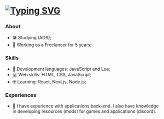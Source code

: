 <h1>
  <a href="https://git.io/typing-svg">
   <img src="https://readme-typing-svg.demolab.com?font=Fira+Code&pause=1000&color=4b0082&random=false&width=435&lines=Hi%2C+I'm+Nikollas+Grégory!" alt="Typing SVG" />
  </a>
</h1>

### About
- 🛠 Studying (ADS);
- 🚀 Working as a Freelancer for 5 years;

### Skills
 - 🔮 Development languages: JavaScript and Lua; 
 - 💻 Web skills: HTML, CSS, JavaScript;
 - 🤓 Learning: React, Next.js, Node.js;

### Experiences
  - 🧥 I have experience with applications back-end. I also have knowledge in developing resources (mods) for games and applications (discord).
